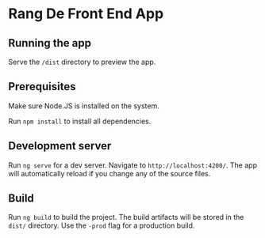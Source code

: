 # Rang De Front End App

## Running the app

Serve the `/dist` directory to preview the app.

## Prerequisites

Make sure Node.JS is installed on the system.

Run `npm install` to install all dependencies.

## Development server

Run `ng serve` for a dev server. Navigate to `http://localhost:4200/`. The app will automatically reload if you change any of the source files.

## Build

Run `ng build` to build the project. The build artifacts will be stored in the `dist/` directory. Use the `-prod` flag for a production build.

